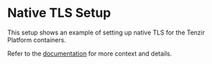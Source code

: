 # Native TLS Setup

This setup shows an example of setting up native TLS for the Tenzir Platform
containers.

Refer to the [documentation](https://docs.tenzir.com/guides/platform-setup/configure-endpoints)
for more context and details.
